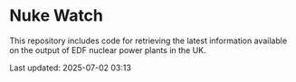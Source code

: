 # Nuke Watch

This repository includes code for retrieving the latest information available on the output of EDF nuclear power plants in the UK.

Last updated: 2025-07-02 03:13